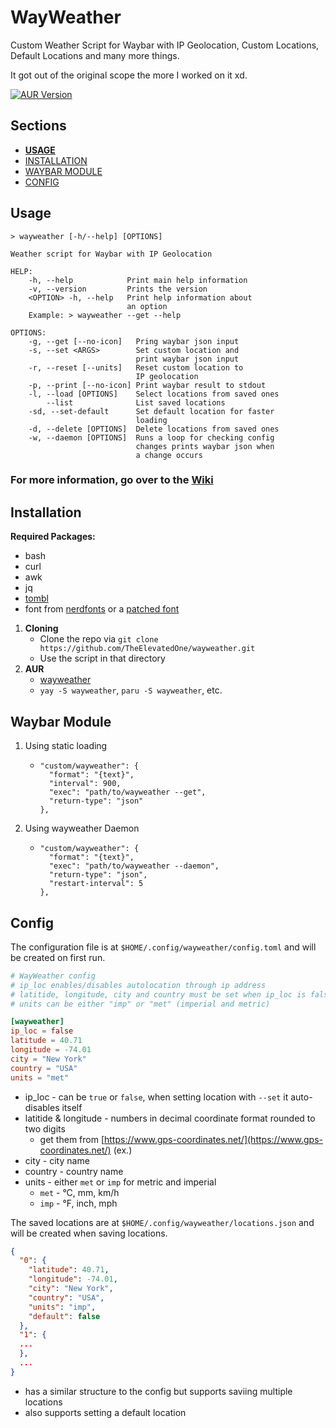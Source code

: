 # WayWeather

Custom Weather Script for Waybar with IP Geolocation,
Custom Locations, Default Locations and many more things.

It got out of the original scope the more I worked on it xd.

[![AUR Version](https://img.shields.io/aur/version/wayweather?style=for-the-badge&logo=archlinux)](https://aur.archlinux.org/packages/wayweather)

## Sections

- [**USAGE**](#usage)
- [INSTALLATION](#installation)
- [WAYBAR MODULE](#waybar-module)
- [CONFIG](#config)

## Usage

```
> wayweather [-h/--help] [OPTIONS]

Weather script for Waybar with IP Geolocation

HELP:
    -h, --help            Print main help information
    -v, --version         Prints the version
    <OPTION> -h, --help   Print help information about
                          an option
    Example: > wayweather --get --help

OPTIONS:
    -g, --get [--no-icon]   Pring waybar json input
    -s, --set <ARGS>        Set custom location and
                            print waybar json input
    -r, --reset [--units]   Reset custom location to
                            IP geolocation
    -p, --print [--no-icon] Print waybar result to stdout
    -l, --load [OPTIONS]    Select locations from saved ones
        --list              List saved locations
    -sd, --set-default      Set default location for faster
                            loading
    -d, --delete [OPTIONS]  Delete locations from saved ones
    -w, --daemon [OPTIONS]  Runs a loop for checking config
                            changes prints waybar json when
                            a change occurs
```

### For more information, go over to the [Wiki](https://github.com/TheElevatedOne/wayweather/wiki)

## Installation

**Required Packages:**

- bash
- curl
- awk
- jq
- [tombl](https://github.com/snyball/tombl)
- font from [nerdfonts](https://www.nerdfonts.com/font-downloads) or a [patched font](https://github.com/ryanoasis/nerd-fonts?tab=readme-ov-file#font-patcher)

1. **Cloning**
    - Clone the repo via `git clone https://github.com/TheElevatedOne/wayweather.git`
    - Use the script in that directory
2. **AUR**
    - [wayweather](https://aur.archlinux.org/packages/wayweather)
    - `yay -S wayweather`, `paru -S wayweather`, etc.

## Waybar Module

1. Using static loading

    - ```jsonc
      "custom/wayweather": {
        "format": "{text}",
        "interval": 900,
        "exec": "path/to/wayweather --get",
        "return-type": "json"
      },
      ```

2. Using wayweather Daemon

    - ```jsonc
      "custom/wayweather": {
        "format": "{text}",
        "exec": "path/to/wayweather --daemon",
        "return-type": "json",
        "restart-interval": 5
      },
      ```

## Config

The configuration file is at `$HOME/.config/wayweather/config.toml`
and will be created on first run.

```toml
# WayWeather config
# ip_loc enables/disables autolocation through ip address
# latitide, longitude, city and country must be set when ip_loc is false
# units can be either "imp" or "met" (imperial and metric)

[wayweather]
ip_loc = false
latitude = 40.71
longitude = -74.01
city = "New York"
country = "USA"
units = "met"

```

- ip_loc - can be `true` or `false`, when setting location with `--set` it auto-disables itself
- latitide & longitude - numbers in decimal coordinate format rounded to two digits
  - get them from [https://www.gps-coordinates.net/](https://www.gps-coordinates.net/) (ex.)
- city - city name
- country - country name
- units - either `met` or `imp` for metric and imperial
  - `met` - °C, mm, km/h
  - `imp` - °F, inch, mph

The saved locations are at `$HOME/.config/wayweather/locations.json`
and will be created when saving locations.

```json
{
  "0": {
    "latitude": 40.71,
    "longitude": -74.01,
    "city": "New York",
    "country": "USA",
    "units": "imp",
    "default": false
  },
  "1": {
  ...
  },
  ...
}
```

- has a similar structure to the config but supports saviing multiple locations
- also supports setting a default location
